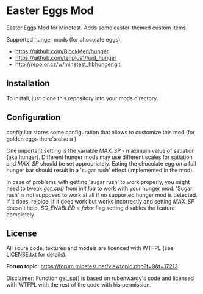# Easter Eggs Mod

Easter Eggs Mod for Minetest. Adds some easter-themed custom items.

Supported hunger mods (for chocolate eggs):
* <https://github.com/BlockMen/hunger>
* <https://github.com/tenplus1/hud_hunger>
* <http://repo.or.cz/w/minetest_hbhunger.git>

## Installation

To install, just clone this repository into your mods directory.

## Configuration
_config.lua_ stores some configuration that allows to customize this mod
(for golden eggs there's also a )

One important setting is the variable _MAX_SP_ - maximum value of satiation
(aka hunger). Different hunger mods may use different scales for satiation
and _MAX_SP_ should be set appropriately. Eating the chocolate egg on a full
hunger bar should result in a 'sugar rush' effect (implemented in the mod).

In case of problems with getting 'sugar rush' to work properly, you might
need to tweak _get_sp()_ from _init.lua_ to work with your hunger mod.
'Sugar rush' is not supposed to work at all if no supported hunger mod
is detected. If it does, rejoice. If it does work but works incorrectly
and setting _MAX_SP_ doesn't help, _SO_ENABLED = false_ flag setting disables
the feature completely.

## License

All soure code, textures and models are licenced with WTFPL (see LICENSE.txt for details).

**Forum topic:** <https://forum.minetest.net/viewtopic.php?f=9&t=17213>

Disclaimer: Function get_sp() is based on rubenwardy's code and licensed
with WTFPL with the rest of the code with his permission.
